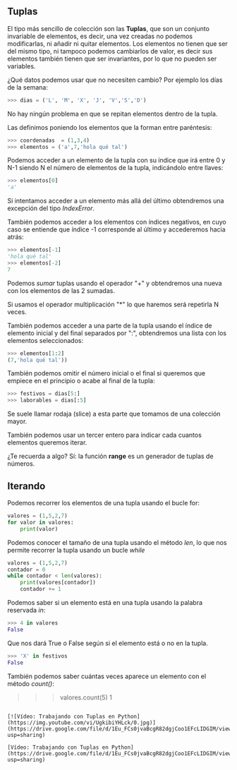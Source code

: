 ## Tuplas

El tipo más sencillo de colección son las **Tuplas**, que son un conjunto invariable de elementos, es decir, una vez creadas no podemos modificarlas, ni añadir ni quitar elementos. Los elementos no tienen que ser del mismo tipo, ni tampoco podemos cambiarlos de valor, es decir sus elementos también tienen que ser invariantes, por lo que no pueden ser variables.

¿Qué datos podemos usar que no necesiten cambio? Por ejemplo los días de la semana:

```python
>>> dias = ('L', 'M', 'X', 'J', 'V','S','D')
```

No hay ningún problema en que se repitan elementos dentro de la tupla.

Las definimos poniendo los elementos que la forman entre paréntesis:

```python
>>> coordenadas  = (1,3,4)
>>> elementos = ('a',7,'hola qué tal')
```

Podemos acceder a un elemento de la tupla con su índice que irá entre 0 y N-1 siendo N el número de elementos de la tupla, indicándolo entre llaves:

```python
>>> elementos[0]
'a'
```

Si intentamos acceder a un elemento más allá del último obtendremos una excepción del tipo *IndexError*.

También podemos acceder a los elementos con índices negativos, en cuyo caso se entiende que índice -1 corresponde al último y accederemos hacia atrás:

```python
>>> elementos[-1]
'hola qué tal'
>>> elementos[-2]
7
```
Podemos *sumar* tuplas usando el operador "+" y obtendremos una nueva con los elementos de las 2 sumadas.

Si usamos el operador multiplicación "*" lo que haremos será repetirla N veces.

También podemos acceder a una parte de la tupla usando el índice de elemento inicial y del final separados por ":", obtendremos una lista con los elementos seleccionados:

```python
>>> elementos[1:2]
(7,'hola qué tal'))
```
También podemos omitir el número inicial o el final si queremos que empiece en el principio o acabe al final de la tupla:

```python
>>> festivos = dias[5:]
>>> laborables = dias[:5] 
```
Se suele llamar rodaja (slice) a esta parte que tomamos de una colección mayor.

También podemos usar un tercer entero para indicar cada cuantos elementos queremos iterar.

¿Te recuerda a algo? Sí: la función **range** es un generador de tuplas de números.

## Iterando

Podemos recorrer los elementos de una tupla usando el bucle for:

```python
valores = (1,5,2,7)
for valor in valores:
    print(valor)
```

Podemos conocer el tamaño de una tupla usando el método *len*, lo que nos permite recorrer la tupla usando un bucle *while*

```python
valores = (1,5,2,7)
contador = 0
while contador < len(valores):
    print(valores[contador])
    contador += 1
```

Podemos saber si un elemento está en una tupla usando la palabra reservada *in*:

```python
>>> 4 in valores
False
```
Que nos dará True o False según si el elemento está o no en la tupla.

```python
>>> 'X' in festivos
False
```

También podemos saber cuántas veces aparece un elemento con el método *count()*:

>>> valores.count(5)
1
```

[![Vídeo: Trabajando con Tuplas en Python](https://img.youtube.com/vi/UgkibiYHLck/0.jpg)](https://drive.google.com/file/d/1Eu_FCs0jvaBcgR82dgjCoo1EFcLIDGIM/view?usp=sharing)

[Vídeo: Trabajando con Tuplas en Python](https://drive.google.com/file/d/1Eu_FCs0jvaBcgR82dgjCoo1EFcLIDGIM/view?usp=sharing)


